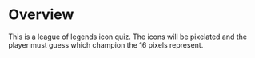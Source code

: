 <h1>Overview</h1>

<p>This is a league of legends icon quiz. The icons will be pixelated and the player must guess which champion the 16 pixels represent.</p>